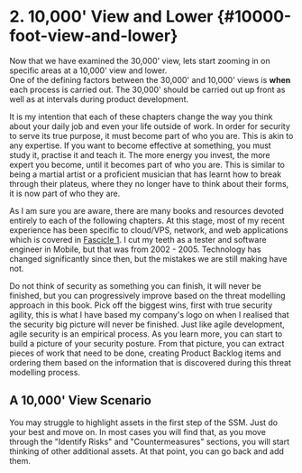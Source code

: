# 2. 10,000' View and Lower {#10000-foot-view-and-lower}

Now that we have examined the 30,000' view, lets start zooming in on specific areas at a 10,000' view and lower.  
One of the defining factors between the 30,000' and 10,000' views is **when** each process is carried out. 
The 30,000' should be carried out up front as well as at intervals during product development.  

It is my intention that each of these chapters change the way you think about your daily job and even your life outside of work. In order for security to serve its true purpose, it must become part of who you are. This is akin to any expertise. If you want to become effective at something, you must study it, practise it and teach it. The more energy you invest, the more expert you become, until it becomes part of who you are. This is similar to being a martial artist or a proficient musician that has learnt how to break through their plateus, where they no longer have to think about their forms, it is now part of who they are.

As I am sure you are aware, there are many books and resources devoted entirely to each of the following chapters. At this stage, most of my recent experience has been specific to cloud/VPS, network, and web applications which is covered in [Fascicle 1](https://leanpub.com/holistic-infosec-for-web-developers-fascicle1-vps-network-cloud-webapplications). I cut my teeth as a tester and software engineer in Mobile, but that was from 2002 - 2005. Technology has changed significantly since then, but the mistakes we are still making have not.

Do not think of security as something you can finish, it will never be finished, but you can progressively improve based on the threat modelling approach in this book. Pick off the biggest wins, first with true security agility, this is what I have based my company's logo on when I realised that the security big picture will never be finished. Just like agile development, agile security is an empirical process. As you learn more, you can start to build a picture of your security posture. From that picture, you can extract pieces of work that need to be done, creating Product Backlog items and ordering them based on the information that is discovered during this threat modelling process.

## A 10,000' View Scenario

You may struggle to highlight assets in the first step of the SSM. Just do your best and move on. In most cases you will find that, as you move through the "Identify Risks" and "Countermeasures" sections, you will start thinking of other additional assets. At that point, you can go back and add them.

